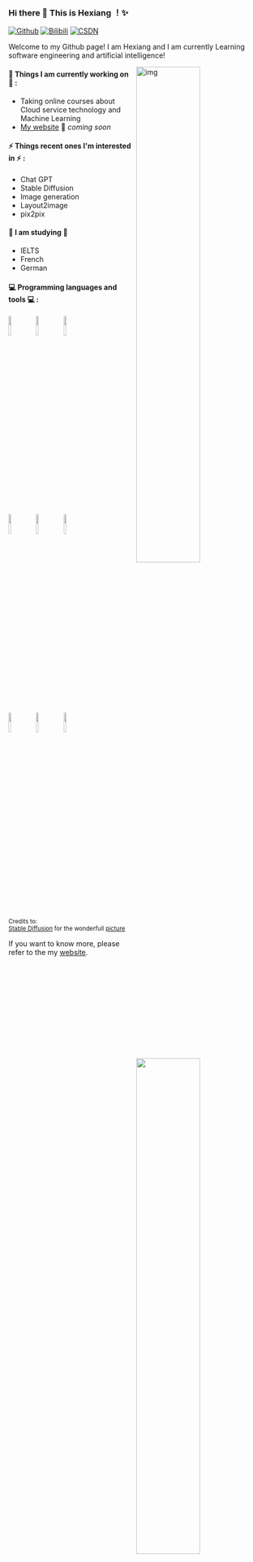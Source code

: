 ### Hi there 👋 This is Hexiang ！✨ 

[![Github](https://img.shields.io/badge/-Github-000?style=flat&logo=Github&logoColor=white)](https://github.com/hexiang6)
[![Bilibili](https://img.shields.io/badge/-Bilibili-blue?style=flat&logo=Bilibili&logoColor=pink)](https://space.bilibili.com/495642569)
[![CSDN](https://img.shields.io/badge/-CSDN-c14438?style=flat&logo=Coil&logoColor=white)](https://blog.csdn.net/HXBest)

Welcome to my Github page! I am Hexiang and I am currently Learning software engineering and artificial intelligence!  

<img align="right" alt="img" src="https://img-blog.csdnimg.cn/5c63dc7bafd64824ac45bfe3d86d026e.png" width="50%" height="auto" />


#### 🌱 Things I am currently working on 🌱 : 

- Taking online courses about Cloud service technology and Machine Learning 
- [My website](https://github.com/hexiang6) 🚀 *coming soon*


#### ⚡ Things recent ones I'm interested in ⚡ : 

- Chat GPT
- Stable Diffusion
- Image generation
- Layout2image
- pix2pix

#### 🌻 I am studying 🌻

- IELTS
- French
- German


#### :computer: Programming languages and tools :computer: : 

<p>
<img width="50%" align="right" src="https://github-readme-stats.vercel.app/api?username=hexiang6&hide_title=true&hide_border=true&show_icons=true&include_all_commits=true&locale=en" />
<img width="50%" align="right" src="https://github-readme-stats.vercel.app/api/top-langs/?username=hexiang6&hide_title=true&hide_border=true&layout=compact&local=en" />
<code><img width="10%" src="https://www.vectorlogo.zone/logos/java/java-horizontal.svg"></code>
<code><img width="10%" src="https://www.vectorlogo.zone/logos/cmake/cmake-ar21.svg"></code>
<code><img width="10%" src="https://www.vectorlogo.zone/logos/python/python-horizontal.svg"></code>
<br />
<code><img width="10%" src="https://www.vectorlogo.zone/logos/mysql/mysql-ar21.svg"></code>
<code><img width="10%" src="https://www.vectorlogo.zone/logos/redis/redis-ar21.svg"></code>
<code><img width="10%" src="https://www.vectorlogo.zone/logos/mongodb/mongodb-ar21.svg"></code>
<br />
<code><img width="10%" src="https://www.vectorlogo.zone/logos/vuejs/vuejs-ar21.svg"></code>
<code><img width="10%" src="https://www.vectorlogo.zone/logos/nodejs/nodejs-ar21.svg"></code>
<code><img width="10%" src="https://www.vectorlogo.zone/logos/broccolijs/broccolijs-ar21.svg"></code>
</p>

<sub>Credits to: <br/>[Stable Diffusion](https://stablediffusionweb.com) for the wonderfull [picture](https://github.com/zhanglina94/zhanglina94/img/pic.jpg)</sub>

If you want to know more, please refer to the my [website](https://zhanglina94.github.io).

